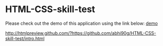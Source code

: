 # HTML-CSS-skill-test

Please check out the demo of this application using the link below:
<a href="http://htmlpreview.github.com/?https://github.com/abhi90g/HTML-CSS-skill-test/intro.html"> demo </a>

http://htmlpreview.github.com/?https://github.com/abhi90g/HTML-CSS-skill-test/intro.html
